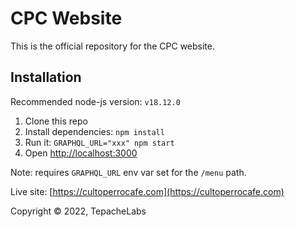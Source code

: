 # CPC Website

This is the official repository for the CPC website.

## Installation

Recommended node-js version: `v18.12.0`

1. Clone this repo
2. Install dependencies: `npm install`
3. Run it: `GRAPHQL_URL="xxx" npm start`
4. Open [http://localhost:3000](http://localhost:3000)

Note: requires `GRAPHQL_URL` env var set for the `/menu` path.

Live site: [https://cultoperrocafe.com](https://cultoperrocafe.com)

Copyright © 2022, TepacheLabs
